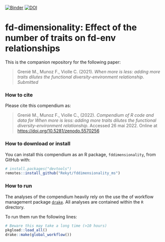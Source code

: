 
<!-- badges:start -->

[![Binder](https://mybinder.org/badge_logo.svg)](https://mybinder.org/v2/gh///master?urlpath=rstudio)
[![DOI](https://zenodo.org/badge/DOI/10.5281/zenodo.5570256.svg)](https://doi.org/10.5281/zenodo.5570256)
<!-- badges:end -->

# fd-dimensionality: Effect of the number of traits on fd-env relationships

This is the companion repository for the following paper:

> Grenié M., Munoz F., Violle C. (2021). *When more is less: adding more
> traits dilutes the functional diversity-environment relationship*.
> *Submitted*

### How to cite

Please cite this compendium as:

> Grenié M., Munoz F., Violle C., (2022). *Compendium of R code and data
> for When more is less: adding more traits dilutes the functional
> diversity-environment relationship*. Accessed 26 mai 2022. Online at
> <https://doi.org/10.5281/zenodo.5570256>

### How to download or install

You can install this compendium as an R package, `fddimensionality`,
from GitHub with:

``` r
# install.packages("devtools")
remotes::install_github("Rekyt/fddimensionality_ms")
```

### How to run

The analyses of the compendium heavily rely on the use the of workflow
management package [`drake`](https://cran.r-project.org/package=drake).
All analyses are contained within the `R` directory.

To run them run the following lines:

``` r
# Beware this may take a long time (>10 hours)
pkgload::load_all()
drake::make(global_workflow())
```

